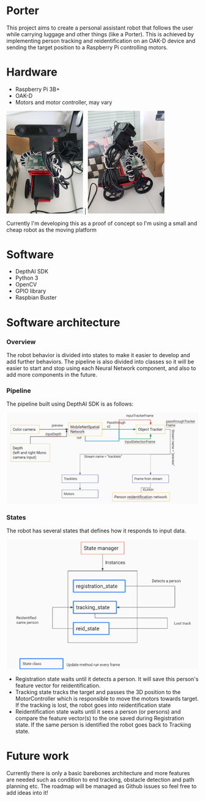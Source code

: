 # Porter
This project aims to create a personal assistant robot that follows the user while carrying luggage and other things (like a Porter).
This is achieved by implementing person tracking and reidentification on an OAK-D device and sending the target position to a Raspberry Pi controlling motors.

# Hardware
* Raspberry Pi 3B+
* OAK-D
* Motors and motor controller, may vary

<img src="images/robot1.jpg" alt="drawing" width="200"/> | <img src="images/robot2.jpg" alt="drawing" width="200"/>

Currently I'm developing this as a proof of concept so I'm using a small and cheap robot as the moving platform

# Software
* DepthAI SDK
* Python 3
* OpenCV
* GPIO library
* Raspbian Buster

# Software architecture
### Overview
The robot behavior is divided into states to make it easier to develop and add further behaviors. The pipeline is also divided into classes so it will be easier to start and stop using each Neural Network component, and also to add more components in the future.

### Pipeline
The pipeline built using DepthAI SDK is as follows:
<p align="center">
<img src="images/pipeline.png" alt="drawing" width="500"/> 
</p>

### States
The robot has several states that defines how it responds to input data.
<p align="center">
<img src="images/state.png" alt="drawing" width="500"/>
</p>

* Registration state waits until it detects a person. It will save this person's feature vector for reidentification.
* Tracking state tracks the target and passes the 3D position to the MotorController which is responsible to move the motors towards target. If the tracking is lost, the robot goes into reidentification state
* Reidentification state waits until it sees a person (or persons) and compare the feature vector(s) to the one saved during Registration state. If the same person is identified the robot goes back to Tracking state.

# Future work
Currently there is only a basic barebones architecture and more features are needed such as condition to end tracking, obstacle detection and path planning etc. The roadmap will be managed as Github issues so feel free to add ideas into it!
